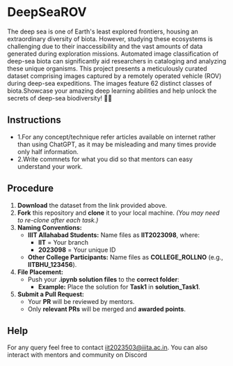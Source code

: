 # DeepSeaROV
 The deep sea is one of Earth's least explored frontiers, housing an extraordinary diversity of biota. However, studying these ecosystems is challenging due to their inaccessibility and the vast amounts of data generated during exploration missions. Automated image classification of deep-sea biota can significantly aid researchers in cataloging and analyzing these unique organisms.
 This project presents a meticulously curated dataset comprising images captured by a remotely operated vehicle (ROV) during deep-sea expeditions. The images feature 62 distinct classes of biota.Showcase your amazing deep learning abilities and help unlock the secrets of deep-sea biodiversity! 🌊✨

## **Instructions**
- 1.For any concept/technique refer articles available on internet rather than using ChatGPT, as it may be misleading and many times provide only half information.
- 2.Write commnets for what you did so that mentors can easy understand your work.

##  **Procedure**  

1. **Download** the dataset from the link provided above.  
2. **Fork** this repository and **clone** it to your local machine. *(You may need to re-clone after each task.)*  
3. **Naming Conventions:**  
   - **IIIT Allahabad Students:** Name files as **IIT2023098**, where:  
     - **IIT** = Your branch  
     - **2023098** = Your unique ID  
   - **Other College Participants:** Name files as **COLLEGE_ROLLNO** (e.g., **IITBHU_123456**).  
4. **File Placement:**  
   - Push your **.ipynb solution files** to the **correct folder**:  
     - **Example:** Place the solution for **Task1** in **solution_Task1**.  
5. **Submit a Pull Request:**  
   - Your **PR** will be reviewed by mentors.  
   - Only **relevant PRs** will be merged and **awarded points**.  

## Help
For any query feel free to contact iit2023503@iiita.ac.in. You can also interact with mentors and community on Discord

